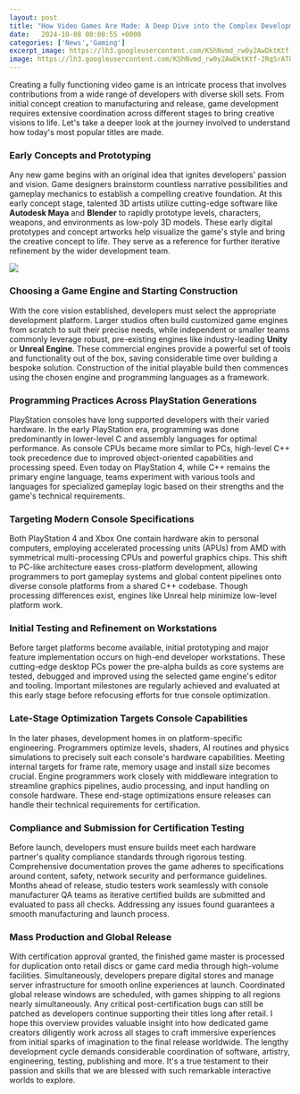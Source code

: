 ```yaml
---
layout: post
title: "How Video Games Are Made: A Deep Dive into the Complex Development Journey"
date:   2024-10-08 00:00:55 +0000
categories: ['News','Gaming']
excerpt_image: https://lh3.googleusercontent.com/KShNvmd_rw0y2AwDktKtf-2RqSrAT8Hh_UMUC1rDeCFgRFVzCjNmPOhTPkWafq912pQ=h900
image: https://lh3.googleusercontent.com/KShNvmd_rw0y2AwDktKtf-2RqSrAT8Hh_UMUC1rDeCFgRFVzCjNmPOhTPkWafq912pQ=h900
---
```


Creating a fully functioning video game is an intricate process that involves contributions from a wide range of developers with diverse skill sets. From initial concept creation to manufacturing and release, game development requires extensive coordination across different stages to bring creative visions to life. Let's take a deeper look at the journey involved to understand how today's most popular titles are made.
### Early Concepts and Prototyping 
Any new game begins with an original idea that ignites developers' passion and vision. Game designers brainstorm countless narrative possibilities and gameplay mechanics to establish a compelling creative foundation. At this early concept stage, talented 3D artists utilize cutting-edge software like **Autodesk Maya** and **Blender** to rapidly prototype levels, characters, weapons, and environments as low-poly 3D models. These early digital prototypes and concept artworks help visualize the game's style and bring the creative concept to life. They serve as a reference for further iterative refinement by the wider development team.

![](https://images.complex.com/complex/image/upload/c_fill,g_center,w_1200/fl_lossy,pg_1,q_auto/qciu0btv0zpo6yqyyj1o.jpg)
### Choosing a Game Engine and Starting Construction
With the core vision established, developers must select the appropriate development platform. Larger studios often build customized game engines from scratch to suit their precise needs, while independent or smaller teams commonly leverage robust, pre-existing engines like industry-leading **Unity** or **Unreal Engine**. These commercial engines provide a powerful set of tools and functionality out of the box, saving considerable time over building a bespoke solution. Construction of the initial playable build then commences using the chosen engine and programming languages as a framework. 
### Programming Practices Across PlayStation Generations
PlayStation consoles have long supported developers with their varied hardware. In the early PlayStation era, programming was done predominantly in lower-level C and assembly languages for optimal performance. As console CPUs became more similar to PCs, high-level C++ took precedence due to improved object-oriented capabilities and processing speed. Even today on PlayStation 4, while C++ remains the primary engine language, teams experiment with various tools and languages for specialized gameplay logic based on their strengths and the game's technical requirements.
### Targeting Modern Console Specifications
Both PlayStation 4 and Xbox One contain hardware akin to personal computers, employing accelerated processing units (APUs) from AMD with symmetrical multi-processing CPUs and powerful graphics chips. This shift to PC-like architecture eases cross-platform development, allowing programmers to port gameplay systems and global content pipelines onto diverse console platforms from a shared C++ codebase. Though processing differences exist, engines like Unreal help minimize low-level platform work.
### Initial Testing and Refinement on Workstations
Before target platforms become available, initial prototyping and major feature implementation occurs on high-end developer workstations. These cutting-edge desktop PCs power the pre-alpha builds as core systems are tested, debugged and improved using the selected game engine's editor and tooling. Important milestones are regularly achieved and evaluated at this early stage before refocusing efforts for true console optimization.
### Late-Stage Optimization Targets Console Capabilities  
In the later phases, development homes in on platform-specific engineering. Programmers optimize levels, shaders, AI routines and physics simulations to precisely suit each console's hardware capabilities. Meeting internal targets for frame rate, memory usage and install size becomes crucial. Engine programmers work closely with middleware integration to streamline graphics pipelines, audio processing, and input handling on console hardware. These end-stage optimizations ensure releases can handle their technical requirements for certification.
### Compliance and Submission for Certification Testing
Before launch, developers must ensure builds meet each hardware partner's quality compliance standards through rigorous testing. Comprehensive documentation proves the game adheres to specifications around content, safety, network security and performance guidelines. Months ahead of release, studio testers work seamlessly with console manufacturer QA teams as iterative certified builds are submitted and evaluated to pass all checks. Addressing any issues found guarantees a smooth manufacturing and launch process.
### Mass Production and Global Release 
With certification approval granted, the finished game master is processed for duplication onto retail discs or game card media through high-volume facilities. Simultaneously, developers prepare digital stores and manage server infrastructure for smooth online experiences at launch. Coordinated global release windows are scheduled, with games shipping to all regions nearly simultaneously. Any critical post-certification bugs can still be patched as developers continue supporting their titles long after retail.
I hope this overview provides valuable insight into how dedicated game creators diligently work across all stages to craft immersive experiences from initial sparks of imagination to the final release worldwide. The lengthy development cycle demands considerable coordination of software, artistry, engineering, testing, publishing and more. It's a true testament to their passion and skills that we are blessed with such remarkable interactive worlds to explore.